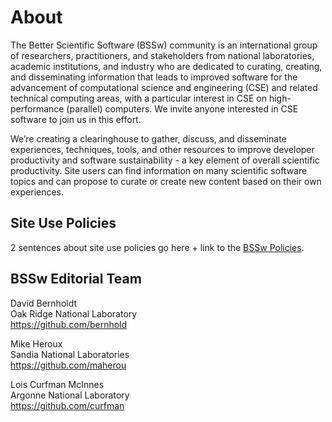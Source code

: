 # About

The Better Scientific Software (BSSw) community is an international group of researchers, practitioners, and stakeholders from national laboratories, academic institutions, and industry who are dedicated to curating, creating, and disseminating information that leads to improved software for the advancement of computational science and engineering (CSE) and related technical computing areas, with a particular interest in CSE on high-performance (parallel) computers.  We invite anyone interested in CSE software to join us in this effort.  

We’re creating a clearinghouse to gather, discuss, and disseminate experiences, techniques, tools, and other resources to improve developer productivity and software sustainability - a key element of overall scientific productivity.  Site users can find information on many scientific software topics and can propose to curate or create new content based on their own experiences.

## Site Use Policies
2 sentences about site use policies go here + link to the [BSSw Policies](Policies.md).

## BSSw Editorial Team

David Bernholdt<br/>
Oak Ridge National Laboratory<br/>
https://github.com/bernhold

Mike Heroux<br/>
Sandia National Laboratories<br/>
https://github.com/maherou

Lois Curfman McInnes<br/>
Argonne National Laboratory<br/>
https://github.com/curfman

<!---
Coming later: You can also <join our mailing list>, <read our blog>, and <send us mail>.
BSS Site: About
--->

